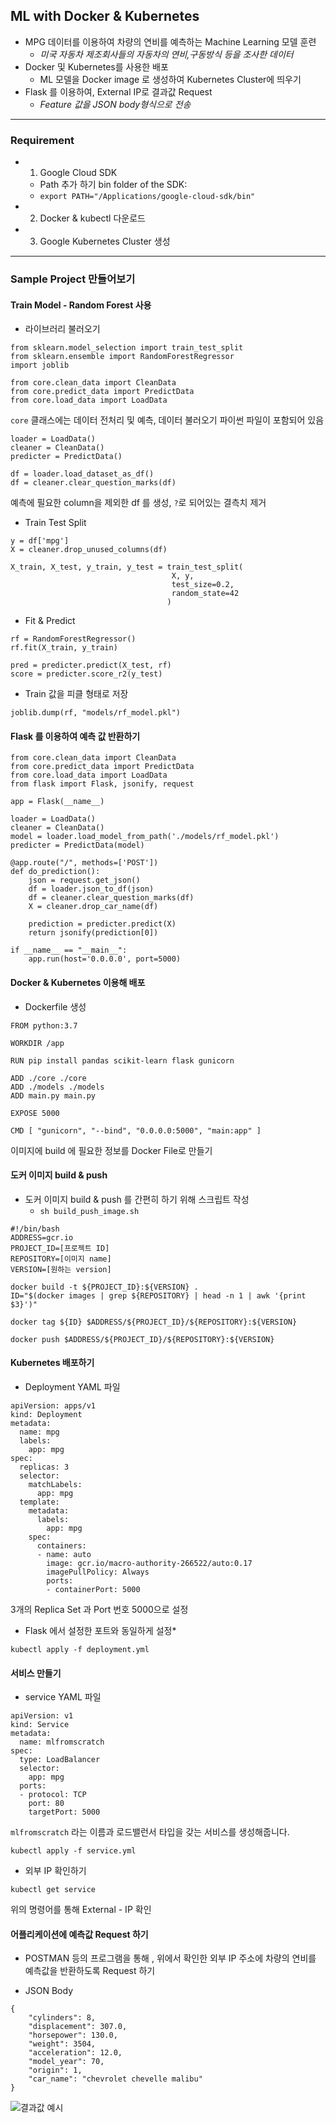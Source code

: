 ## ML with Docker & Kubernetes    

- MPG 데이터를 이용하여 차량의 연비를 예측하는 Machine Learning 모델 훈련
	- *미국 자동차 제조회사들의 자동차의 연비,구동방식 등을 조사한 데이터*
- Docker 및 Kubernetes를 사용한 배포
	- ML 모델을 Docker image 로 생성하여 Kubernetes Cluster에 띄우기
- Flask 를 이용하여, External IP로  결과값 Request 
	- *Feature 값을 JSON body형식으로 전송*
---

### Requirement
- 1. Google Cloud SDK
	- Path 추가 하기 bin folder of the SDK: 
	- `export PATH="/Applications/google-cloud-sdk/bin"`
- 2. Docker & kubectl 다운로드  
- 3. Google Kubernetes Cluster 생성  

---

### Sample Project 만들어보기  
  
#### Train Model - Random Forest 사용  
- 라이브러리 불러오기
```
from sklearn.model_selection import train_test_split
from sklearn.ensemble import RandomForestRegressor
import joblib

from core.clean_data import CleanData
from core.predict_data import PredictData
from core.load_data import LoadData
```  

`core` 클래스에는 데이터 전처리 및 예측, 데이터 불러오기 파이썬 파일이 포함되어 있음

```
loader = LoadData()
cleaner = CleanData()
predicter = PredictData()  

df = loader.load_dataset_as_df()
df = cleaner.clear_question_marks(df)
```  
예측에 필요한 column을 제외한 df 를 생성, `?`로 되어있는 결측치 제거
  

- Train Test Split 
```
y = df['mpg']
X = cleaner.drop_unused_columns(df)

X_train, X_test, y_train, y_test = train_test_split(
                                    X, y, 
                                    test_size=0.2, 
                                    random_state=42
                                   )
```
  
- Fit & Predict  
```
rf = RandomForestRegressor()
rf.fit(X_train, y_train)

pred = predicter.predict(X_test, rf)
score = predicter.score_r2(y_test)
```

- Train 값을 피클 형태로 저장  
```
joblib.dump(rf, "models/rf_model.pkl")
```
   
#### Flask 를 이용하여 예측 값 반환하기  

```
from core.clean_data import CleanData
from core.predict_data import PredictData
from core.load_data import LoadData
from flask import Flask, jsonify, request

app = Flask(__name__)

loader = LoadData()
cleaner = CleanData()
model = loader.load_model_from_path('./models/rf_model.pkl')
predicter = PredictData(model)

@app.route("/", methods=['POST'])
def do_prediction():
    json = request.get_json()
    df = loader.json_to_df(json)
    df = cleaner.clear_question_marks(df)
    X = cleaner.drop_car_name(df)

    prediction = predicter.predict(X)
    return jsonify(prediction[0])

if __name__ == "__main__":
    app.run(host='0.0.0.0', port=5000)
```  

#### Docker & Kubernetes 이용해 배포  
- Dockerfile 생성   

```
FROM python:3.7

WORKDIR /app

RUN pip install pandas scikit-learn flask gunicorn

ADD ./core ./core
ADD ./models ./models
ADD main.py main.py

EXPOSE 5000

CMD [ "gunicorn", "--bind", "0.0.0.0:5000", "main:app" ]
```
이미지에 build 에 필요한 정보를 Docker File로 만들기   


#### 도커 이미지 build & push  
- 도커 이미지 build & push 를 간편히 하기 위해 스크립트 작성  
	- `sh build_push_image.sh`  

```
#!/bin/bash
ADDRESS=gcr.io
PROJECT_ID=[프로젝트 ID]
REPOSITORY=[이미지 name]
VERSION=[원하는 version]

docker build -t ${PROJECT_ID}:${VERSION} .
ID="$(docker images | grep ${REPOSITORY} | head -n 1 | awk '{print $3}')"

docker tag ${ID} $ADDRESS/${PROJECT_ID}/${REPOSITORY}:${VERSION}

docker push $ADDRESS/${PROJECT_ID}/${REPOSITORY}:${VERSION}
```  

#### Kubernetes 배포하기  
- Deployment  YAML 파일 
```
apiVersion: apps/v1
kind: Deployment
metadata:
  name: mpg
  labels:
    app: mpg
spec:
  replicas: 3
  selector:
    matchLabels:
      app: mpg
  template:
    metadata:
      labels:
        app: mpg
    spec:
      containers:
      - name: auto
        image: gcr.io/macro-authority-266522/auto:0.17
        imagePullPolicy: Always
        ports:
        - containerPort: 5000
``` 
3개의 Replica Set 과 Port 번호 5000으로 설정   
* Flask 에서 설정한 포트와 동일하게 설정*


```
kubectl apply -f deployment.yml
```

#### 서비스 만들기 

- service YAML 파일  
```
apiVersion: v1
kind: Service
metadata:
  name: mlfromscratch
spec:
  type: LoadBalancer
  selector:
    app: mpg
  ports:
  - protocol: TCP
    port: 80
    targetPort: 5000
```  
  

`mlfromscratch` 라는 이름과 로드밸런서 타입을 갖는 서비스를 생성해줍니다.

```
kubectl apply -f service.yml
```

- 외부 IP 확인하기 
```
kubectl get service
``` 
위의 명령어를 통해 External - IP 확인 

#### 어플리케이션에 예측값 Request 하기    
- POSTMAN 등의 프로그램을 통해 , 위에서 확인한 외부 IP 주소에 차량의 연비를 예측값을 반환하도록 Request 하기
   
- JSON Body
```
{
    "cylinders": 8,
    "displacement": 307.0,
    "horsepower": 130.0,
    "weight": 3504,
    "acceleration": 12.0,
    "model_year": 70,
    "origin": 1,
    "car_name": "chevrolet chevelle malibu"
}
```
![결과값 예시](https://mlfromscratch.com/content/images/2020/01/image-7.png)



